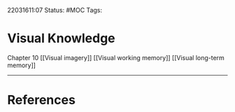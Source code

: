 22031611:07
Status: #MOC
Tags:

# Visual Knowledge
Chapter 10
[[Visual imagery]]
[[Visual working memory]]
[[Visual long-term memory]]

---
# References